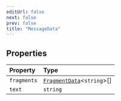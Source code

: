```yaml
---
editUrl: false
next: false
prev: false
title: "MessageData"
---
```


## Properties

| Property | Type |
| :------ | :------ |
| `fragments` | [`FragmentData`](/api/eventsub/interfaces/fragmentdata/)\<`string`\>[] |
| `text` | `string` |
